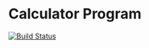 # Calculator Program
[![Build Status](https://app.travis-ci.com/sagedemage/calc_example.svg?branch=main
)](https://app.travis-ci.com/sagedemage/calc_example.svg?branch=main)